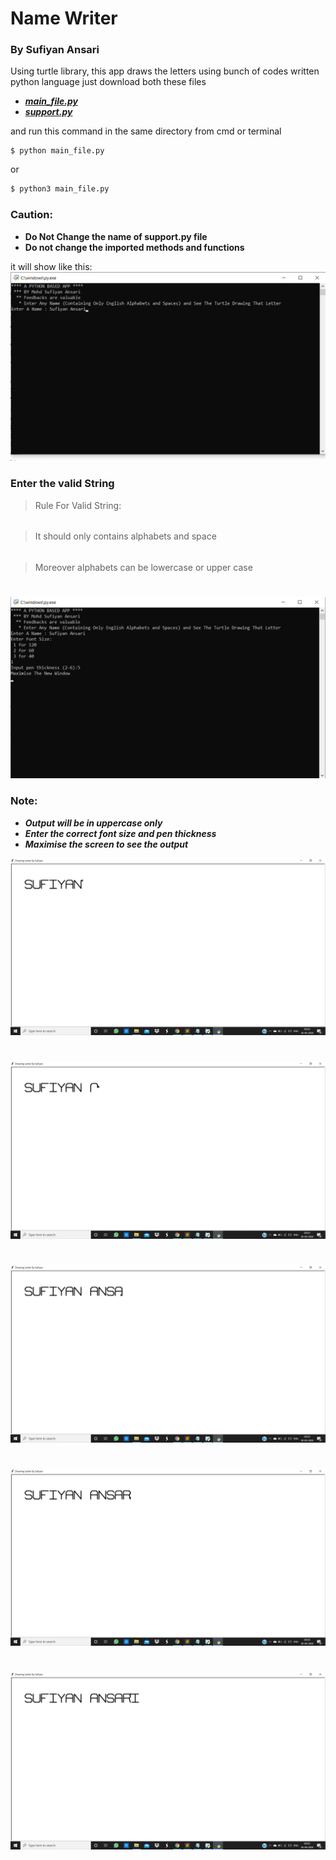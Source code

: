 # Name Writer
### By Sufiyan Ansari

Using turtle library, this app draws the letters using bunch of codes written python language
just download both these files 
- [***main_file.py***](https://github.com/suffisme/NameWriter/blob/master/main_file.py)
- [***support.py***](https://github.com/suffisme/NameWriter/blob/master/support.py)

and run this command in the same directory from cmd or terminal

```
$ python main_file.py
```

or 

```sh
$ python3 main_file.py
```

### Caution:
- **Do Not Change the name of support.py file**
- **Do not change the imported methods and functions**

it will show like this:
![main screenshot](https://github.com/suffisme/NameWriter/blob/master/Screenshots/main.png)

### Enter the valid String

> Rule For Valid String:
######
> It should only contains
> alphabets and space
######
> Moreover alphabets can
> be lowercase or
> upper case
#
![formalities](Screenshots/second_screen.png)

### Note: 
- ***Output will be in uppercase only***
- ***Enter the correct font size and pen thickness***
- ***Maximise the screen to see the output***

![Output](Screenshots/ouput_1.png)
#
![Output](Screenshots/output_2.png)
#
![Output](Screenshots/output_3.png)
#
![Output](Screenshots/output_4.png)
#
![Output](Screenshots/output_5.png)
